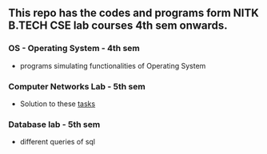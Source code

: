 ## This repo has the codes and programs form NITK B.TECH CSE lab courses 4th sem onwards.   

### OS - Operating System - 4th sem
- programs simulating functionalities of Operating System
### Computer Networks Lab - 5th sem
- Solution to these [tasks](https://github.com/Saharsh007/CSE-COURSE-PROGRAMS/blob/master/COMPUTER%20NETWORKS%20LAB/Tentative_weekly_schedule_Lab.pdf)
### Database lab - 5th sem
- different queries of sql  
